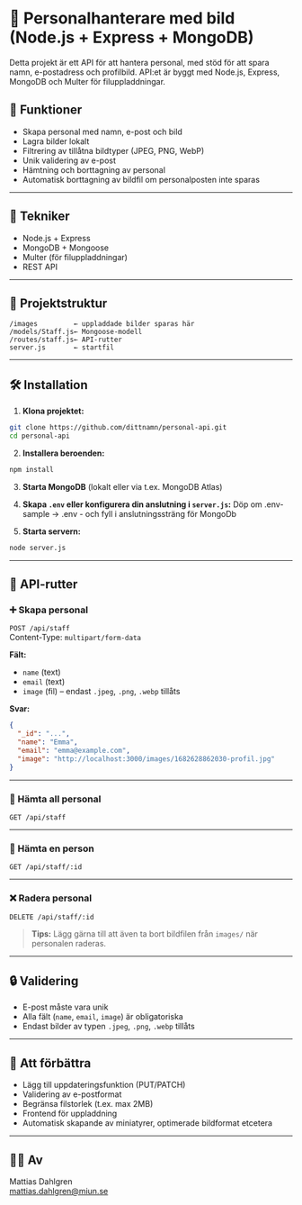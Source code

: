 
# 📇 Personalhanterare med bild (Node.js + Express + MongoDB)

Detta projekt är ett API för att hantera personal, med stöd för att spara namn, e-postadress och profilbild. API:et är byggt med Node.js, Express, MongoDB och Multer för filuppladdningar.

## 🚀 Funktioner

- Skapa personal med namn, e-post och bild
- Lagra bilder lokalt
- Filtrering av tillåtna bildtyper (JPEG, PNG, WebP)
- Unik validering av e-post
- Hämtning och borttagning av personal
- Automatisk borttagning av bildfil om personalposten inte sparas

---

## 🧰 Tekniker

- Node.js + Express
- MongoDB + Mongoose
- Multer (för filuppladdningar)
- REST API

---

## 📁 Projektstruktur

```
/images         ← uppladdade bilder sparas här
/models/Staff.js← Mongoose-modell
/routes/staff.js← API-rutter
server.js       ← startfil
```

---

## 🛠️ Installation

1. **Klona projektet:**

```bash
git clone https://github.com/dittnamn/personal-api.git
cd personal-api
```

2. **Installera beroenden:**

```bash
npm install
```

3. **Starta MongoDB** (lokalt eller via t.ex. MongoDB Atlas)

4. **Skapa `.env` eller konfigurera din anslutning i `server.js`:**
Döp om .env-sample -> .env - och fyll i anslutningssträng för MongoDb


1. **Starta servern:**

```bash
node server.js
```

---

## 🔄 API-rutter

### ➕ Skapa personal

`POST /api/staff`  
Content-Type: `multipart/form-data`

**Fält:**
- `name` (text)
- `email` (text)
- `image` (fil) – endast `.jpeg`, `.png`, `.webp` tillåts

**Svar:**
```json
{
  "_id": "...",
  "name": "Emma",
  "email": "emma@example.com",
  "image": "http://localhost:3000/images/1682628862030-profil.jpg"
}
```

---

### 📄 Hämta all personal

`GET /api/staff`

---

### 👤 Hämta en person

`GET /api/staff/:id`

---

### ❌ Radera personal

`DELETE /api/staff/:id`

> **Tips:** Lägg gärna till att även ta bort bildfilen från `images/` när personalen raderas.

---

## 🔒 Validering

- E-post måste vara unik
- Alla fält (`name`, `email`, `image`) är obligatoriska
- Endast bilder av typen `.jpeg`, `.png`, `.webp` tillåts

---

## 📌 Att förbättra

- Lägg till uppdateringsfunktion (PUT/PATCH)
- Validering av e-postformat
- Begränsa filstorlek (t.ex. max 2MB)
- Frontend för uppladdning
- Automatisk skapande av miniatyrer, optimerade bildformat etcetera

---

## 🧑‍💻 Av

Mattias Dahlgren  
[mattias.dahlgren@miun.se](mailto:mattias.dahlgren@student.miun.se)

